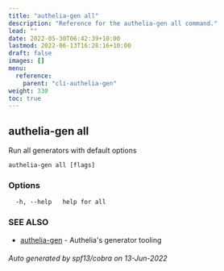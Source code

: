```yaml
---
title: "authelia-gen all"
description: "Reference for the authelia-gen all command."
lead: ""
date: 2022-05-30T06:42:39+10:00
lastmod: 2022-06-13T16:28:16+10:00
draft: false
images: []
menu:
  reference:
    parent: "cli-authelia-gen"
weight: 330
toc: true
---
```


## authelia-gen all

Run all generators with default options

```
authelia-gen all [flags]
```

### Options

```
  -h, --help   help for all
```

### SEE ALSO

* [authelia-gen](authelia-gen.md)	 - Authelia's generator tooling

###### Auto generated by spf13/cobra on 13-Jun-2022
